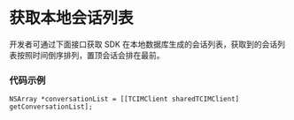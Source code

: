 # 获取本地会话列表

开发者可通过下面接口获取 SDK 在本地数据库生成的会话列表，获取到的会话列表按照时间倒序排列，置顶会话会排在最前。

### 代码示例

```objc
NSArray *conversationList = [[TCIMClient sharedTCIMClient] getConversationList];
```

